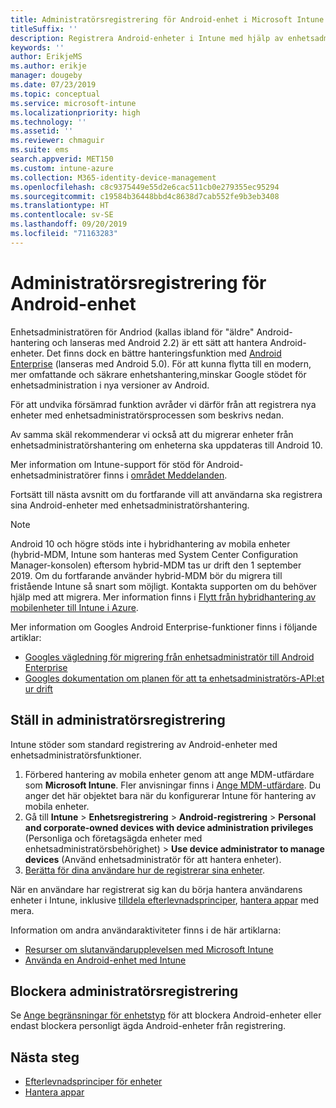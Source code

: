 ```yaml
---
title: Administratörsregistrering för Android-enhet i Microsoft Intune
titleSuffix: ''
description: Registrera Android-enheter i Intune med hjälp av enhetsadministratörsregistrering.
keywords: ''
author: ErikjeMS
ms.author: erikje
manager: dougeby
ms.date: 07/23/2019
ms.topic: conceptual
ms.service: microsoft-intune
ms.localizationpriority: high
ms.technology: ''
ms.assetid: ''
ms.reviewer: chmaguir
ms.suite: ems
search.appverid: MET150
ms.custom: intune-azure
ms.collection: M365-identity-device-management
ms.openlocfilehash: c8c9375449e55d2e6cac511cb0e279355ec95294
ms.sourcegitcommit: c19584b36448bbd4c8638d7cab552fe9b3eb3408
ms.translationtype: HT
ms.contentlocale: sv-SE
ms.lasthandoff: 09/20/2019
ms.locfileid: "71163283"
---
```

# <a name="android-device-administrator-enrollment"></a>Administratörsregistrering för Android-enhet

Enhetsadministratören för Andriod (kallas ibland för "äldre" Android-hantering och lanseras med Android 2.2) är ett sätt att hantera Android-enheter. Det finns dock en bättre hanteringsfunktion med [Android Enterprise](https://www.android.com/enterprise/management/) (lanseras med Android 5.0). För att kunna flytta till en modern, mer omfattande och säkrare enhetshantering,minskar Google stödet för enhetsadministration i nya versioner av Android.

För att undvika försämrad funktion avråder vi därför från att registrera nya enheter med enhetsadministratörsprocessen som beskrivs nedan.

Av samma skäl rekommenderar vi också att du migrerar enheter från enhetsadministratörshantering om enheterna ska uppdateras till Android 10. 

Mer information om Intune-support för stöd för Android-enhetsadministratörer finns i [området Meddelanden](whats-new.md#decreasing-support-for-android-device-administrator).

Fortsätt till nästa avsnitt om du fortfarande vill att användarna ska registrera sina Android-enheter med enhetsadministratörshantering.  


> [!Note]  
> Android 10 och högre stöds inte i hybridhantering av mobila enheter (hybrid-MDM, Intune som hanteras med System Center Configuration Manager-konsolen) eftersom hybrid-MDM tas ur drift den 1 september 2019. Om du fortfarande använder hybrid-MDM bör du migrera till fristående Intune så snart som möjligt. Kontakta supporten om du behöver hjälp med att migrera. Mer information finns i [Flytt från hybridhantering av mobilenheter till Intune i Azure](https://aka.ms/hybrid_notification).

Mer information om Googles Android Enterprise-funktioner finns i följande artiklar:
- [Googles vägledning för migrering från enhetsadministratör till Android Enterprise](http://static.googleusercontent.com/media/android.com/en/enterprise/static/2016/pdfs/enterprise/Android-Enterprise-Migration-Bluebook_2019.pdf)
- [Googles dokumentation om planen för att ta enhetsadministratörs-API:et ur drift](https://developers.google.com/android/work/device-admin-deprecation)


## <a name="set-up-device-administrator-enrollment"></a>Ställ in administratörsregistrering

Intune stöder som standard registrering av Android-enheter med enhetsadministratörsfunktioner.

1. Förbered hantering av mobila enheter genom att ange MDM-utfärdare som **Microsoft Intune**. Fler anvisningar finns i [Ange MDM-utfärdare](mdm-authority-set.md). Du anger det här objektet bara när du konfigurerar Intune för hantering av mobila enheter.
2. Gå till **Intune** > **Enhetsregistrering** > **Android-registrering** > **Personal and corporate-owned devices with device administration privileges** (Personliga och företagsägda enheter med enhetsadministratörsbehörighet)  > **Use device administrator to manage devices** (Använd enhetsadministratör för att hantera enheter).
3. [Berätta för dina användare hur de registrerar sina enheter](/intune-user-help/enroll-your-device-in-intune-android).  

När en användare har registrerat sig kan du börja hantera användarens enheter i Intune, inklusive [tilldela efterlevnadsprinciper](compliance-policy-create-android.md), [hantera appar](app-management.md) med mera.

Information om andra användaraktiviteter finns i de här artiklarna:
- [Resurser om slutanvändarupplevelsen med Microsoft Intune](end-user-educate.md)
- [Använda en Android-enhet med Intune](https://docs.microsoft.com/intune-user-help/using-your-android-device-with-intune)


## <a name="block-device-administrator-enrollment"></a>Blockera administratörsregistrering
Se [Ange begränsningar för enhetstyp](enrollment-restrictions-set.md) för att blockera Android-enheter eller endast blockera personligt ägda Android-enheter från registrering.



## <a name="next-steps"></a>Nästa steg
- [Efterlevnadsprinciper för enheter](compliance-policy-create-android.md)
- [Hantera appar](app-management.md)